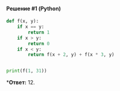 #### Решение #1 (Python)
```python
def f(x, y):
	if x == y:
		return 1
	if x > y:
		return 0
	if x < y:
		return f(x + 2, y) + f(x * 3, y)


print(f(1, 31))
```
***Ответ:** 12.
